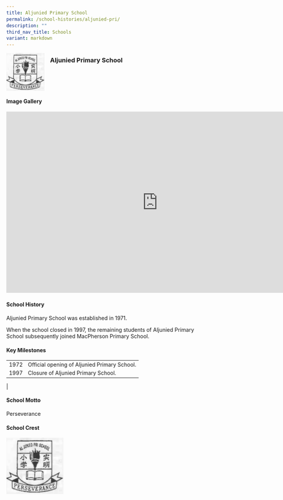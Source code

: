 ```yaml
---
title: Aljunied Primary School
permalink: /school-histories/aljunied-pri/
description: ""
third_nav_title: Schools
variant: markdown
---
```

<img align="left" style="width:20%;margin-right:15px;" src="/images/aljuniedpri1.png">

### **Aljunied Primary School**

<br clear="left">

#### **Image Gallery**
<iframe allowfullscreen="true" height="479" width="800" frameborder="0" src="https://docs.google.com/presentation/d/e/2PACX-1vRS0b91kOLZ9_XY428EfZO0o4M1hPWjNK5Mywo23B4c3w--mnmbgWt27RSafQqO4VLJ9l1fXlejaN0P/embed?start=false&amp;loop=true&amp;delayms=5000"></iframe>


#### **School History**
Aljunied Primary School was established in 1971.  
  
When the school closed in 1997, the remaining students of Aljunied Primary School subsequently joined MacPherson Primary School.

#### **Key Milestones**

|  |  |
|:---:|---|
| 1972 | Official opening of Aljunied Primary School. |
| 1997 | Closure of Aljunied Primary School. |
|

#### **School Motto**
Perseverance

#### **School Crest**
<img align="left" style="width:30%;margin-right:15px;" src="/images/aljuniedpri1.png">

<br clear="left">